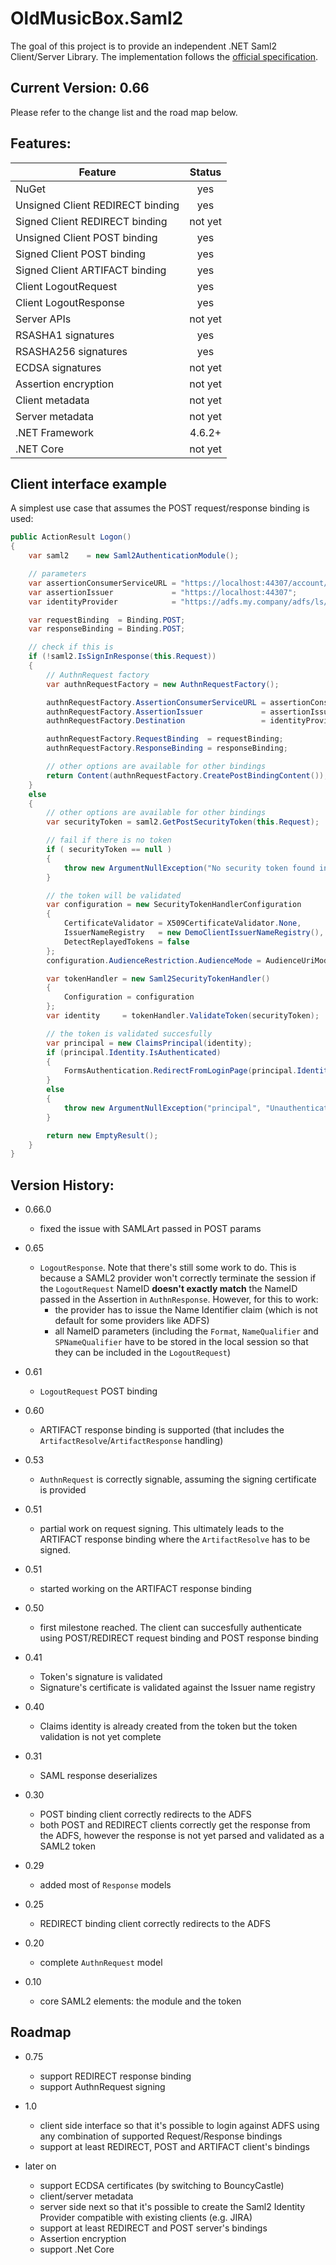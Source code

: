 # OldMusicBox.Saml2

The goal of this project is to provide an independent .NET Saml2 Client/Server Library. The implementation follows the 
[official specification](http://docs.oasis-open.org/security/saml/v2.0/saml-core-2.0-os.pdf).

## Current Version: 0.66

Please refer to the change list and the road map below.

## Features:

|  Feature  | Status |
|----|:---:|
|NuGet|yes|
|Unsigned Client REDIRECT binding|yes|
|Signed Client REDIRECT binding|not yet|
|Unsigned Client POST binding|yes|
|Signed Client POST binding|yes|
|Signed Client ARTIFACT binding|yes|
|Client LogoutRequest|yes|
|Client LogoutResponse|yes|
|Server APIs|not yet|
|RSASHA1 signatures|yes|
|RSASHA256 signatures|yes|
|ECDSA signatures|not yet|
|Assertion encryption|not yet|
|Client metadata|not yet|
|Server metadata|not yet|
|.NET Framework|4.6.2+|
|.NET Core|not yet|

## Client interface example

A simplest use case that assumes the POST request/response binding is used:

```C#
public ActionResult Logon()
{
    var saml2    = new Saml2AuthenticationModule();

    // parameters
    var assertionConsumerServiceURL = "https://localhost:44307/account/logon";
    var assertionIssuer             = "https://localhost:44307";
    var identityProvider            = "https://adfs.my.company/adfs/ls/";

    var requestBinding  = Binding.POST;
    var responseBinding = Binding.POST;

    // check if this is 
    if (!saml2.IsSignInResponse(this.Request))
    {
        // AuthnRequest factory
        var authnRequestFactory = new AuthnRequestFactory();

        authnRequestFactory.AssertionConsumerServiceURL = assertionConsumerServiceURL;
        authnRequestFactory.AssertionIssuer             = assertionIssuer;
        authnRequestFactory.Destination                 = identityProvider;

        authnRequestFactory.RequestBinding  = requestBinding;
        authnRequestFactory.ResponseBinding = responseBinding;

        // other options are available for other bindings
        return Content(authnRequestFactory.CreatePostBindingContent());
    }
    else
    {
        // other options are available for other bindings
        var securityToken = saml2.GetPostSecurityToken(this.Request);

        // fail if there is no token
        if ( securityToken == null )
        {
            throw new ArgumentNullException("No security token found in the response accoding to the Response Binding configuration");
        }

        // the token will be validated
        var configuration = new SecurityTokenHandlerConfiguration
        {
            CertificateValidator = X509CertificateValidator.None,
            IssuerNameRegistry   = new DemoClientIssuerNameRegistry(),
            DetectReplayedTokens = false                    
        };
        configuration.AudienceRestriction.AudienceMode = AudienceUriMode.Never;

        var tokenHandler = new Saml2SecurityTokenHandler()
        {
            Configuration = configuration                    
        };
        var identity     = tokenHandler.ValidateToken(securityToken);

        // the token is validated succesfully
        var principal = new ClaimsPrincipal(identity);
        if (principal.Identity.IsAuthenticated)
        {
            FormsAuthentication.RedirectFromLoginPage(principal.Identity.Name, false);
        }
        else
        {
            throw new ArgumentNullException("principal", "Unauthenticated principal returned from token validation");
        }

        return new EmptyResult();
    }
}
```

## Version History:

* 0.66.0

	- fixed the issue with SAMLArt passed in POST params

* 0.65

    - `LogoutResponse`. Note that there's still some work to do. This is because a SAML2 provider won't correctly terminate the session if the `LogoutRequest` NameID **doesn't exactly match** the NameID
    passed in the Assertion in `AuthnResponse`. However, for this to work:
        - the provider has to issue the Name Identifier claim (which is not default for some providers like ADFS)
        - all NameID parameters (including the `Format`, `NameQualifier` and `SPNameQualifier` have to be stored in the local session so that they can be included in the `LogoutRequest`)

* 0.61

    - `LogoutRequest` POST binding

* 0.60

    - ARTIFACT response binding is supported (that includes the
    `ArtifactResolve`/`ArtifactResponse` handling)

* 0.53

    - `AuthnRequest` is correctly signable, assuming the signing 
    certificate is provided

* 0.51

	- partial work on request signing. This ultimately leads to the ARTIFACT response binding where the `ArtifactResolve` has to be signed.

* 0.51

    - started working on the ARTIFACT response binding

* 0.50

    - first milestone reached. The client can succesfully authenticate
    using POST/REDIRECT request binding and POST response binding

* 0.41

    - Token's signature is validated
    - Signature's certificate is validated against the Issuer name registry

* 0.40

    - Claims identity is already created from the token but the token validation is not yet complete    

* 0.31 
    - SAML response deserializes 

* 0.30 
    - POST binding client correctly redirects to the ADFS    
    - both POST and REDIRECT clients correctly get the response from the ADFS, however the response is not yet parsed and validated as a SAML2 token
* 0.29 
    - added most of `Response` models
* 0.25 
    - REDIRECT binding client correctly redirects to the ADFS 
* 0.20 
    - complete `AuthnRequest` model
* 0.10 
    - core SAML2 elements: the module and the token 

## Roadmap

* 0.75 
    - support REDIRECT response binding
    - support AuthnRequest signing

* 1.0 
    * client side interface so that it's possible to login against ADFS using any combination of supported Request/Response bindings
    * support at least REDIRECT, POST and ARTIFACT client's bindings

* later on

    * support ECDSA certificates (by switching to BouncyCastle)
    * client/server metadata
    * server side next so that it's possible to create the Saml2 Identity Provider compatible with existing clients (e.g. JIRA)
    * support at least REDIRECT and POST server's bindings
    * Assertion encryption
    * support .Net Core
